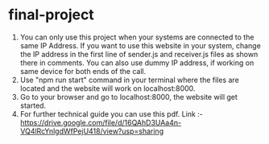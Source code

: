 # final-project
1) You can only use this project when your systems are connected to the same IP Address. If you want to use this website in your system, change the IP address in the first line of sender.js and receiver.js files as shown there in comments. You can also use dummy IP address, if working on same device for both ends of the call.     
2) Use "npm run start" command in your terminal where the files are located and the website will work on localhost:8000.
3) Go to your browser and go to localhost:8000, the website will get started.
3) For further technical guide you can use this pdf.
   Link :- https://drive.google.com/file/d/16QAhD3UAa4n-VQ4lRcYnlgdWfPejU418/view?usp=sharing
